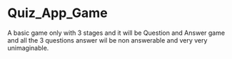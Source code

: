 # Quiz_App_Game

A basic game only with 3 stages and it will be Question and Answer game and all the 3 questions answer wil be non answerable and very very unimaginable.
